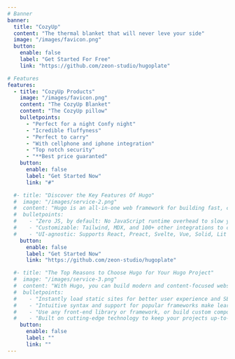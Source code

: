 ```yaml
---
# Banner
banner:
  title: "CozyUp"
  content: "The thermal blanket that will never leve your side"
  image: "/images/favicon.png"
  button:
    enable: false
    label: "Get Started For Free"
    link: "https://github.com/zeon-studio/hugoplate"

# Features
features:
  - title: "CozyUp Products"
    image: "/images/favicon.png"
    content: "The CozyUp Blanket"
    content: "The CozyUp pillow"
    bulletpoints:
      - "Perfect for a night Confy night"
      - "Icredible fluffyness"
      - "Perfect to carry"
      - "With cellphone and iphone integration"
      - "Top notch security"
      - "**Best price guaranted"
    button:
      enable: false
      label: "Get Started Now"
      link: "#"

  #- title: "Discover the Key Features Of Hugo"
  #  image: "/images/service-2.png"
  #  content: "Hugo is an all-in-one web framework for building fast, content-focused websites. It offers a range of exciting features for developers and website creators. Some of the key features are:"
  #  bulletpoints:
  #    - "Zero JS, by default: No JavaScript runtime overhead to slow you down."
  #    - "Customizable: Tailwind, MDX, and 100+ other integrations to choose from."
  #    - "UI-agnostic: Supports React, Preact, Svelte, Vue, Solid, Lit and more."
    button:
      enable: false
      label: "Get Started Now"
      link: "https://github.com/zeon-studio/hugoplate"

  #- title: "The Top Reasons to Choose Hugo for Your Hugo Project"
  #  image: "/images/service-3.png"
  #  content: "With Hugo, you can build modern and content-focused websites without sacrificing performance or ease of use."
  #  bulletpoints:
  #    - "Instantly load static sites for better user experience and SEO."
  #    - "Intuitive syntax and support for popular frameworks make learning and using Hugo a breeze."
  #    - "Use any front-end library or framework, or build custom components, for any project size."
  #    - "Built on cutting-edge technology to keep your projects up-to-date with the latest web standards."
    button:
      enable: false
      label: ""
      link: ""
---
```

